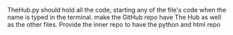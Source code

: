 TheHub.py should hold all the code, starting any of the file's code when the name is typed in the terminal.
make the GitHub repo have The Hub as well as the other files.
Provide the inner repo to have the python and html repo
